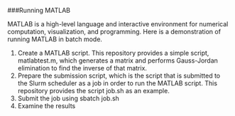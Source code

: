 ###Running MATLAB

MATLAB is a high-level language and interactive environment for numerical computation, visualization, and programming. Here is a demonstration of running MATLAB in batch mode.

1. Create a MATLAB script. This repository provides a simple script, matlabtest.m, which generates a matrix and performs Gauss-Jordan elimination to find the inverse of that matrix.
2. Prepare the submission script, which is the script that is submitted to the Slurm scheduler as a job in order to run the MATLAB script. This repository provides the script job.sh as an example.
3. Submit the job using
        sbatch job.sh
4. Examine the results

